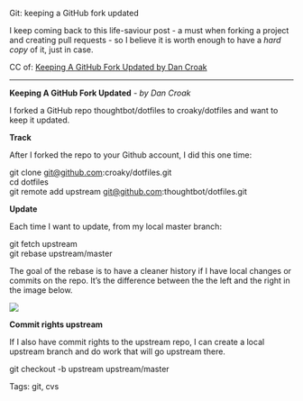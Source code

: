 Git: keeping a GitHub fork updated

I keep coming back to this life-saviour post - a must when forking a project and creating pull requests - so I believe it is worth enough to have a _hard copy_ of it, just in case.

CC of: [Keeping A GitHub Fork Updated by Dan Croak](https://robots.thoughtbot.com/keeping-a-github-fork-updated)

----

__Keeping A GitHub Fork Updated__ - _by Dan Croak_

I forked a GitHub repo thoughtbot/dotfiles to croaky/dotfiles and want to keep it updated.

**Track**

After I forked the repo to your Github account, I did this one time:

git clone git@github.com:croaky/dotfiles.git
<br>cd dotfiles
<br>git remote add upstream git@github.com:thoughtbot/dotfiles.git

**Update**

Each time I want to update, from my local master branch:

git fetch upstream
<br>git rebase upstream/master

The goal of the rebase is to have a cleaner history if I have local changes or commits on the repo. It’s the difference between the the left and the right in the image below.

<a href="http://gitready.com/advanced/2009/02/11/pull-with-rebase.html">
   <img src="https://raw.githubusercontent.com/i90rr/i90rr.github.io/master/resources/img/pull-rebase-vs-pull.png";" />
</a>

**Commit rights upstream**

If I also have commit rights to the upstream repo, I can create a local upstream branch and do work that will go upstream there.

git checkout -b upstream upstream/master

Tags: git, cvs
